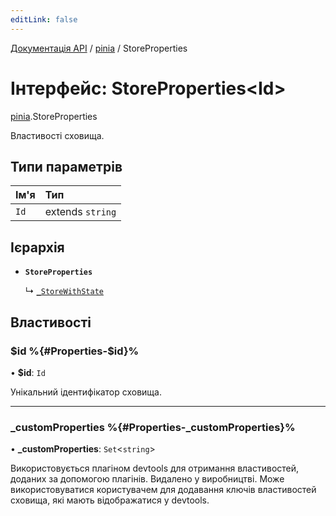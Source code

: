 ```yaml
---
editLink: false
---
```


[Документація API](../index.md) / [pinia](../modules/pinia.md) / StoreProperties

# Інтерфейс: StoreProperties<Id\>

[pinia](../modules/pinia.md).StoreProperties

Властивості сховища.

## Типи параметрів

| Ім'я | Тип |
| :------ | :------ |
| `Id` | extends `string` |

## Ієрархія

- **`StoreProperties`**

  ↳ [`_StoreWithState`](pinia._StoreWithState.md)

## Властивості

### $id %{#Properties-$id}%

• **$id**: `Id`

Унікальний ідентифікатор сховища.

___

### \_customProperties %{#Properties-\_customProperties}%

• **\_customProperties**: `Set`<`string`\>

Використовується плагіном devtools для отримання властивостей, доданих за допомогою
плагінів. Видалено у виробництві. Може використовуватися користувачем для додавання
ключів властивостей сховища, які мають відображатися у devtools.
